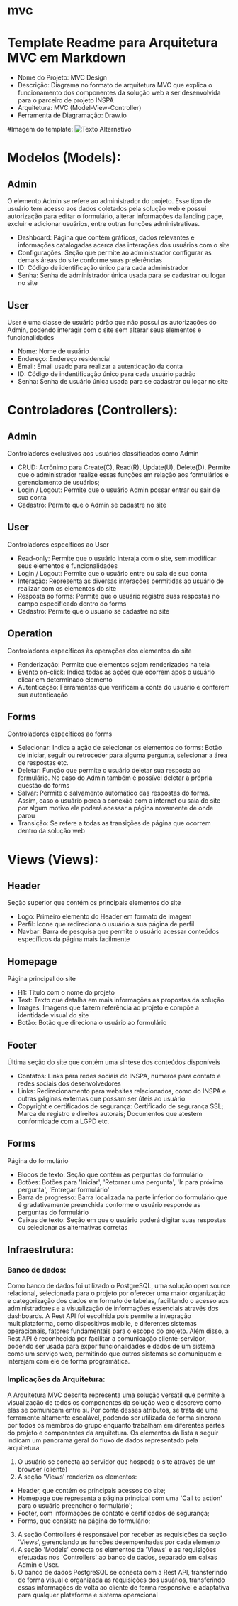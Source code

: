 # mvc

# Template Readme para Arquitetura MVC em Markdown
- Nome do Projeto: MVC Design
- Descrição: Diagrama no formato de arquitetura MVC que explica o funcionamento dos componentes da solução web a ser desenvolvida para o parceiro de projeto INSPA
- Arquitetura: MVC (Model-View-Controller)
- Ferramenta de Diagramação: Draw.io

#Imagem do template:
<img src="URL_da_Imagem" alt="Texto Alternativo">

# Modelos (Models):
## Admin
O elemento Admin se refere ao administrador do projeto. Esse tipo de usuário tem acesso aos dados coletados pela solução web e possui autorização para editar o formulário, alterar informações da landing page, excluir e adicionar usuários, entre outras funções administrativas.
- Dashboard: Página que contém gráficos, dados relevantes e informações catalogadas acerca das interações dos usuários com o site
- Configurações: Seção que permite ao administrador configurar as demais áreas do site conforme suas preferências
- ID: Código de identificação único para cada administrador
- Senha: Senha de administrador única usada para se cadastrar ou logar no site
## User
User é uma classe de usuário pdrão que não possui as autorizações do Admin, podendo interagir com o site sem alterar seus elementos e funcionalidades
- Nome: Nome de usuário
- Endereço: Endereço residencial
- Email: Email usado para realizar a autenticação da conta
- ID: Código de indentificação único para cada usuário padrão
- Senha: Senha de usuário única usada para se cadastrar ou logar no site

# Controladores (Controllers):
## Admin
Controladores exclusivos aos usuários classificados como Admin
- CRUD: Acrônimo para Create(C), Read(R), Update(U), Delete(D). Permite que o administrador realize essas funções em relação aos formulários e gerenciamento de usuários;
- Login / Logout: Permite que o usuário Admin possar entrar ou sair de sua conta
- Cadastro: Permite que o Admin se cadastre no site
## User
Controladores específicos ao User
- Read-only: Permite que o usuário interaja com o site, sem modificar seus elementos e funcionalidades
- Login / Logout: Permite que o usuário entre ou saia de sua conta
- Interação: Representa as diversas interações permitidas ao usuário de realizar com os elementos do site
- Resposta ao forms: Permite que o usuário registre suas respostas no campo especificado dentro do forms
- Cadastro: Permite que o usuário se cadastre no site
## Operation
Controladores específicos às operações dos elementos do site
- Renderização: Permite que elementos sejam renderizados na tela
- Evento on-click: Indica todas as ações que ocorrem após o usuário clicar em determinado elemento
- Autenticação: Ferramentas que verificam a conta do usuário e conferem sua autenticação
## Forms
Controladores específicos ao forms
- Selecionar: Indica a ação de selecionar os elementos do forms: Botão de iniciar, seguir ou retroceder para alguma pergunta, selecionar a área de respostas etc.
- Deletar: Função que permite o usuário deletar sua resposta ao formulário. No caso do Admin também é possível deletar a própria questão do forms
- Salvar: Permite o salvamento automático das respostas do forms. Assim, caso o usuário perca a conexão com a internet ou saia do site por algum motivo ele poderá acessar a página novamente de onde parou
- Transição: Se refere a todas as transições de página que ocorrem dentro da solução web

# Views (Views):
## Header
Seção superior que contém os principais elementos do site
- Logo: Primeiro elemento do Header em formato de imagem
- Perfil: Ícone que redireciona o usuário a sua página de perfil
- Navbar: Barra de pesquisa que permite o usuário acessar conteúdos específicos da página mais facilmente
## Homepage
Página principal do site
- H1: Título com o nome do projeto
- Text: Texto que detalha em mais informações as propostas da solução
- Images: Imagens que fazem referência ao projeto e compõe a identidade visual do site
- Botão: Botão que direciona o usuário ao formulário
## Footer
Última seção do site que contém uma síntese dos conteúdos disponíveis
- Contatos: Links para redes sociais do INSPA, números para contato e redes sociais dos desenvolvedores
- Links: Redirecionamento para websites relacionados, como do INSPA e outras páginas externas que possam ser úteis ao usuário
- Copyright e certificados de segurança: Certificado de segurança SSL; Marca de registro e direitos autorais; Documentos que atestem conformidade com a LGPD etc.
## Forms
Página do formulário
- Blocos de texto: Seção que contém as perguntas do formulário
- Botões: Botões para 'Iniciar', 'Retornar uma pergunta', 'Ir para próxima pergunta', 'Entregar formulário'
- Barra de progresso: Barra localizada na parte inferior do formulário que é gradativamente preenchida conforme o usuário responde as perguntas do formulário
- Caixas de texto: Seção em que o usuário poderá digitar suas respostas ou selecionar as alternativas corretas
## Infraestrutura:
###  Banco de dados:
Como banco de dados foi utilizado o PostgreSQL, uma solução open source relacional, selecionada para o projeto por oferecer uma maior organização e categorização dos dados em formato de tabelas, facilitando o acesso aos administradores e a visualização de informações essenciais através dos dashboards.
A Rest API foi escolhida pois permite a integração multiplataforma, como dispositivos mobile, e diferentes sistemas operacionais, fatores fundamentais para o escopo do projeto. Além disso, a Rest API é reconhecida por facilitar a comunicação cliente-servidor, podendo ser usada para expor funcionalidades e dados de um sistema como um serviço web, permitindo que outros sistemas se comuniquem e interajam com ele de forma programática.

### Implicações da Arquitetura:
A Arquitetura MVC descrita representa uma solução versátil que permite a visualização de todos os componentes da solução web e descreve como elas se comunicam entre si. Por conta desses atributos, se trata de uma ferramente altamente escalável, podendo ser utilizada de forma síncrona por todos os membros do grupo enquanto trabalham em diferentes partes do projeto e componentes da arquitetura. Os elementos da lista a seguir indicam um panorama geral do fluxo de dados representado pela arquitetura

1. O usuário se conecta ao servidor que hospeda o site através de um browser (cliente)
2. A seção 'Views' renderiza os elementos:
-   Header, que contém os principais acessos do site;
-   Homepage que representa a página principal com uma 'Call to action' para o usuário preencher o formulário';
-   Footer, com informações de contato e certificados de segurança;
-   Forms, que consiste na página do formulário;
3. A seção Controllers é responsável por receber as requisições da seção 'Views', gerenciando as funções desempenhadas por cada elemento
4. A seção 'Models' conecta os elementos da 'Views' e as requisições efetuadas nos 'Controllers' ao banco de dados, separado em caixas Admin e User.
5. O banco de dados PostgreSQL se conecta com a Rest API, transferindo de forma visual e organizada as requisições dos usuários, transferindo essas informações de volta ao cliente de forma responsível e adaptativa para qualquer plataforma e sistema operacional
